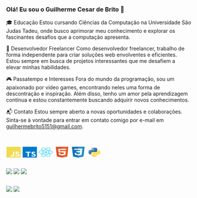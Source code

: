 ### Olá! Eu sou o Guilherme Cesar de Brito 👋

🎓 Educação
Estou cursando Ciências da Computação na Universidade São Judas Tadeu, onde busco aprimorar meu conhecimento e explorar os fascinantes desafios que a computação apresenta.

🚀 Desenvolvedor Freelancer
Como desenvolvedor freelancer, trabalho de forma independente para criar soluções web envolventes e eficientes. Estou sempre em busca de projetos interessantes que me desafiem a elevar minhas habilidades.

🎮 Passatempo e Interesses
Fora do mundo da programação, sou um apaixonado por video games, encontrando neles uma forma de descontração e inspiração. Além disso, tenho um amor pela aprendizagem contínua e estou constantemente buscando adquirir novos conhecimentos.

📬 Contato
Estou sempre aberto a novas oportunidades e colaborações. Sinta-se à vontade para entrar em contato comigo por e-mail em guilhermebrito5151@gmail.com.

##

<div style="display: inline_block"><br>
  <img align="center" alt="Rafa-Js" height="30" width="40" src="https://raw.githubusercontent.com/devicons/devicon/master/icons/javascript/javascript-plain.svg">
  <img align="center" alt="Rafa-Ts" height="30" width="40" src="https://raw.githubusercontent.com/devicons/devicon/master/icons/typescript/typescript-plain.svg">
  <img align="center" alt="Rafa-React" height="30" width="40" src="https://raw.githubusercontent.com/devicons/devicon/master/icons/react/react-original.svg">
  <img align="center" alt="Rafa-HTML" height="30" width="40" src="https://raw.githubusercontent.com/devicons/devicon/master/icons/html5/html5-original.svg">
  <img align="center" alt="Rafa-CSS" height="30" width="40" src="https://raw.githubusercontent.com/devicons/devicon/master/icons/css3/css3-original.svg">
  <img align="center" alt="Rafa-Python" height="30" width="40" src="https://raw.githubusercontent.com/devicons/devicon/master/icons/python/python-original.svg">
</div>

 ##
 
<div> 
  <a href="https://www.instagram.com/git.cesar/" target="_blank"><img src="https://img.shields.io/badge/-Instagram-%23E4405F?style=for-the-badge&logo=instagram&logoColor=white" target="_blank"></a>
 <a href="https://discord.gg/wagxzStdcR" target="_blank"><img src="https://img.shields.io/badge/Discord-7289DA?style=for-the-badge&logo=discord&logoColor=white" target="_blank"></a> 
  <a href="https://www.linkedin.com/in/guilhermecbrito" target="_blank"><img src="https://img.shields.io/badge/-LinkedIn-%230077B5?style=for-the-badge&logo=linkedin&logoColor=white" target="_blank"></a> 
  
  
  ##

  
</div>
<picture>
  <source
    srcset="https://github-readme-stats.vercel.app/api?username=DevC3sar&show_icons=true&theme=dark"
    media="(prefers-color-scheme: dark)"
  />
  <source
    srcset="https://github-readme-stats.vercel.app/api?username=DevC3sar&show_icons=true"
    media="(prefers-color-scheme: light), (prefers-color-scheme: no-preference)"
  />
   <img height="180em" src="https://camo.githubusercontent.com/1bec49ee74652722b0d4a6080df50d3e8d5d521754c54dfef4d5fdcb23a02ff4/68747470733a2f2f6769746875622d726561646d652d73746174732e76657263656c2e6170702f6170692f746f702d6c616e67732f3f757365726e616d653d76696e696369757374616b656469266c61796f75743d636f6d70616374266c616e67735f636f756e743d37267468656d653d676f7468616d" data-canonical-src="https://github-readme-stats.vercel.app/api/top-langs/?username=viniciustakedi&amp;layout=compact&amp;langs_count=7&amp;theme=gotham" style="max-width: 100%;">

  <img src="https://github-readme-stats.vercel.app/api?username=devc3sar&show_icons=true" />

 
</details>
